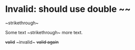 # Invalid: should use double ~~

~strikethrough~

Some text ~strikethrough~ more text.

~~valid~~ ~invalid~ ~~valid again~~
